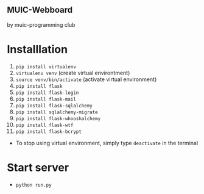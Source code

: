 ## MUIC-Webboard

by muic-programming club

# Installlation

1. `pip install virtualenv`
2. `virtualenv venv` (create virtual environtment)
3. `source venv/bin/activate` (activate virtual environment)
4. `pip install flask`
5. `pip install flask-login`
6. `pip install flask-mail`
7. `pip install flask-sqlalchemy`
8. `pip install sqlalchemy-migrate`
9. `pip install flask-whooshalchemy`
10. `pip install flask-wtf`
11. `pip install flask-bcrypt`

* To stop using virtual environment, simply type `deactivate` in the terminal

# Start server
* `python run.py` 